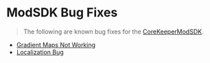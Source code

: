 ﻿# ModSDK Bug Fixes
> The following are known bug fixes for the [CoreKeeperModSDK](https://github.com/Pugstorm/CoreKeeperModSDK/).

<div class="specialLink-container">

- [Gradient Maps Not Working](modsdk-bug-fixes/grandient-maps-bug.md ':class=specialLink')
- [Localization Bug](modsdk-bug-fixes/localization-bug.md ':class=specialLink')

</div>